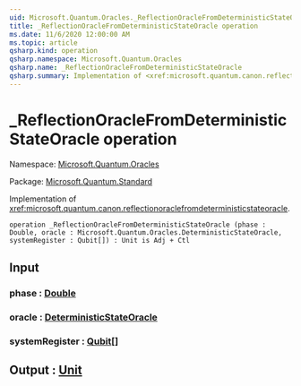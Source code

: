 ```yaml
---
uid: Microsoft.Quantum.Oracles._ReflectionOracleFromDeterministicStateOracle
title: _ReflectionOracleFromDeterministicStateOracle operation
ms.date: 11/6/2020 12:00:00 AM
ms.topic: article
qsharp.kind: operation
qsharp.namespace: Microsoft.Quantum.Oracles
qsharp.name: _ReflectionOracleFromDeterministicStateOracle
qsharp.summary: Implementation of <xref:microsoft.quantum.canon.reflectionoraclefromdeterministicstateoracle>.
---
```


# _ReflectionOracleFromDeterministicStateOracle operation

Namespace: [Microsoft.Quantum.Oracles](xref:Microsoft.Quantum.Oracles)

Package: [Microsoft.Quantum.Standard](https://nuget.org/packages/Microsoft.Quantum.Standard)


Implementation of <xref:microsoft.quantum.canon.reflectionoraclefromdeterministicstateoracle>.

```qsharp
operation _ReflectionOracleFromDeterministicStateOracle (phase : Double, oracle : Microsoft.Quantum.Oracles.DeterministicStateOracle, systemRegister : Qubit[]) : Unit is Adj + Ctl
```


## Input

### phase : [Double](xref:microsoft.quantum.lang-ref.double)




### oracle : [DeterministicStateOracle](xref:Microsoft.Quantum.Oracles.DeterministicStateOracle)




### systemRegister : [Qubit](xref:microsoft.quantum.lang-ref.qubit)[]





## Output : [Unit](xref:microsoft.quantum.lang-ref.unit)

